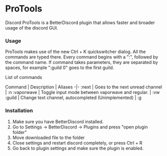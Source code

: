 # ProTools
Discord ProTools is a BetterDiscord plugin that allows faster and broader usage of the discord GUI.

### Usage
ProTools makes use of the new Ctrl + K quickswitcher dialog. All the commands are typed there. Every command begins with a ":", followed by the command name. If command takes parameters, they are separated by spaces, for example ":guild 0" goes to the first guild.

List of commands

Command | Description | Aliases
-|-
:next | Goes to the next unread channel | :n
:vaporwave | Toggle input mode between vaporwave and regular. | :vw
:guild | Change text channel, autocompleted (Unimplemented) | :g

### Installation
1. Make sure you have BetterDiscord installed.
2. Go to Settings -> BetterDiscord -> Plugins and press "open plugin folder"
3. Move downloaded file to the folder
4. Close settings and restart discord completely, or press Ctrl + R
5. Go back to plugin settings and make sure the plugin is enabled.
